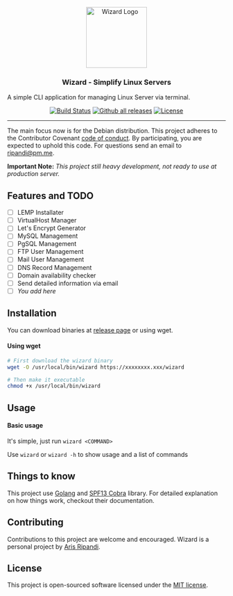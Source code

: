 <p align="center">
  <img alt="Wizard Logo" src="https://image.flaticon.com/icons/svg/178/178396.svg" height="140" />
  <h3 align="center">Wizard - Simplify Linux Servers</h3>
  <span align="center">A simple CLI application for managing Linux Server via terminal.</span>
</p>

<p align="center">
  <a href="https://travis-ci.org/riipandi/wizard"><img src="https://travis-ci.org/riipandi/wizard.svg" alt="Build Status"></a>
  <a href="https://GitHub.com/riipandi/wizard/releases/"><img src="https://img.shields.io/github/downloads/riipandi/wizard/total.svg" alt="Github all releases"></a>
  <a href="./LICENSE"><img src="https://img.shields.io/badge/License-MIT-yellow.svg" alt="License"></a>
</p>

---

The main focus now is for the Debian distribution. This project adheres to the Contributor Covenant [code of conduct](CODE_OF_CONDUCT.md). By participating, you are expected to uphold this code. For questions send an email to ripandi@pm.me.

__Important Note:__ *This project still heavy development, not ready to use at production server.*

## Features and TODO

- [ ] LEMP Installater
- [ ] VirtualHost Manager
- [ ] Let's Encrypt Generator
- [ ] MySQL Management
- [ ] PgSQL Management
- [ ] FTP User Management
- [ ] Mail User Management
- [ ] DNS Record Management
- [ ] Domain availability checker
- [ ] Send detailed information via email
- [ ] *You add here*

## Installation

You can download binaries at [release page](https://github.com/riipandi/wizard/releases) or using wget.

#### Using wget

```bash
# First download the wizard binary
wget -O /usr/local/bin/wizard https://xxxxxxxx.xxx/wizard

# Then make it executable
chmod +x /usr/local/bin/wizard
```

## Usage

#### Basic usage

It's simple, just run `wizard <COMMAND>`

Use `wizard` or `wizard -h` to show usage and a list of commands

## Things to know

This project use [Golang](https://golang.org/) and [SPF13 Cobra](https://github.com/spf13/cobra) library. For detailed explanation on how things work, checkout their documentation.

## Contributing

Contributions to this project are welcome and encouraged. Wizard is a personal project by [Aris Ripandi](https://aris.web.id).

## License

This project is open-sourced software licensed under the [MIT license](./LICENSE).
